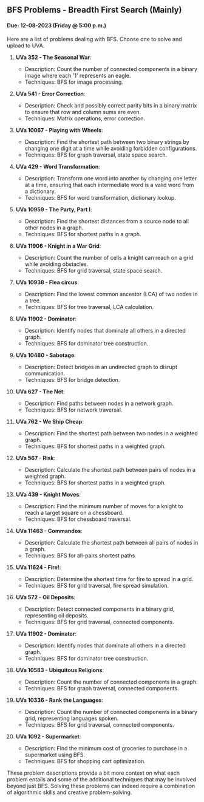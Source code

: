 ## BFS Problems - Breadth First Search (Mainly)
#### Due: 12-08-2023 (Friday @ 5:00 p.m.)

Here are a list of problems dealing with BFS. Choose one to solve and upload to UVA.


1. **UVa 352 - The Seasonal War**:
   - Description: Count the number of connected components in a binary image where each '1' represents an eagle.
   - Techniques: BFS for image processing.

2. **UVa 541 - Error Correction**:
   - Description: Check and possibly correct parity bits in a binary matrix to ensure that row and column sums are even.
   - Techniques: Matrix operations, error correction.

3. **UVa 10067 - Playing with Wheels**:
   - Description: Find the shortest path between two binary strings by changing one digit at a time while avoiding forbidden configurations.
   - Techniques: BFS for graph traversal, state space search.

4. **UVa 429 - Word Transformation**:
   - Description: Transform one word into another by changing one letter at a time, ensuring that each intermediate word is a valid word from a dictionary.
   - Techniques: BFS for word transformation, dictionary lookup.

5. **UVa 10959 - The Party, Part I**:
   - Description: Find the shortest distances from a source node to all other nodes in a graph.
   - Techniques: BFS for shortest paths in a graph.

6. **UVa 11906 - Knight in a War Grid**:
   - Description: Count the number of cells a knight can reach on a grid while avoiding obstacles.
   - Techniques: BFS for grid traversal, state space search.

7. **UVa 10938 - Flea circus**:
   - Description: Find the lowest common ancestor (LCA) of two nodes in a tree.
   - Techniques: BFS for tree traversal, LCA calculation.

8. **UVa 11902 - Dominator**:
   - Description: Identify nodes that dominate all others in a directed graph.
   - Techniques: BFS for dominator tree construction.

9. **UVa 10480 - Sabotage**:
   - Description: Detect bridges in an undirected graph to disrupt communication.
   - Techniques: BFS for bridge detection.

10. **UVa 627 - The Net**:
    - Description: Find paths between nodes in a network graph.
    - Techniques: BFS for network traversal.

11. **UVa 762 - We Ship Cheap**:
    - Description: Find the shortest path between two nodes in a weighted graph.
    - Techniques: BFS for shortest paths in a weighted graph.

12. **UVa 567 - Risk**:
    - Description: Calculate the shortest path between pairs of nodes in a weighted graph.
    - Techniques: BFS for shortest paths in a weighted graph.

13. **UVa 439 - Knight Moves**:
    - Description: Find the minimum number of moves for a knight to reach a target square on a chessboard.
    - Techniques: BFS for chessboard traversal.

14. **UVa 11463 - Commandos**:
    - Description: Calculate the shortest path between all pairs of nodes in a graph.
    - Techniques: BFS for all-pairs shortest paths.

15. **UVa 11624 - Fire!**:
    - Description: Determine the shortest time for fire to spread in a grid.
    - Techniques: BFS for grid traversal, fire spread simulation.

16. **UVa 572 - Oil Deposits**:
    - Description: Detect connected components in a binary grid, representing oil deposits.
    - Techniques: BFS for grid traversal, connected components.

17. **UVa 11902 - Dominator**:
    - Description: Identify nodes that dominate all others in a directed graph.
    - Techniques: BFS for dominator tree construction.

18. **UVa 10583 - Ubiquitous Religions**:
    - Description: Count the number of connected components in a graph.
    - Techniques: BFS for graph traversal, connected components.

19. **UVa 10336 - Rank the Languages**:
    - Description: Count the number of connected components in a binary grid, representing languages spoken.
    - Techniques: BFS for grid traversal, connected components.

20. **UVa 1092 - Supermarket**:
    - Description: Find the minimum cost of groceries to purchase in a supermarket using BFS.
    - Techniques: BFS for shopping cart optimization.

These problem descriptions provide a bit more context on what each problem entails and some of the additional techniques that may be involved beyond just BFS. Solving these problems can indeed require a combination of algorithmic skills and creative problem-solving.